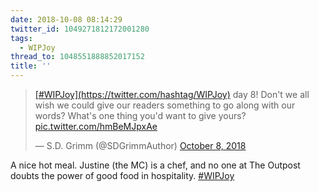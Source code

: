 ```yaml
---
date: 2018-10-08 08:14:29
twitter_id: 1049271812172001280
tags:
  - WIPJoy
thread_to: 1048551888852017152
title: ''
---
```


<blockquote class="twitter-tweet"><p lang="en" dir="ltr"><a href="https://twitter.com/hashtag/WIPJoy?src=hash&amp;ref_src=twsrc%5Etfw">[#WIPJoy](https://twitter.com/hashtag/WIPJoy)</a> day 8! Don&#39;t we all wish we could give our readers something to go along with our words? What&#39;s one thing you&#39;d want to give yours? <a href="https://t.co/hmBeMJpxAe">pic.twitter.com/hmBeMJpxAe</a></p>&mdash; S.D. Grimm (@SDGrimmAuthor) <a href="https://twitter.com/SDGrimmAuthor/status/1049150486820151296?ref_src=twsrc%5Etfw">October 8, 2018</a></blockquote>
<script async src="https://platform.twitter.com/widgets.js" charset="utf-8"></script>

A nice hot meal. Justine (the MC) is a chef, and no one at The Outpost doubts the power of good food in hospitality. [#WIPJoy](https://twitter.com/hashtag/WIPJoy)
